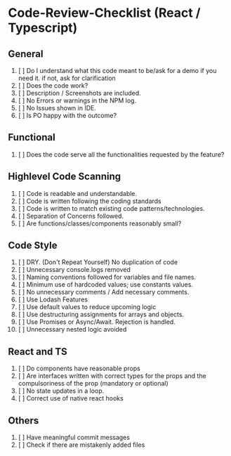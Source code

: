 # Code-Review-Checklist (React / Typescript)

## General

1) [ ] Do I understand what this code meant to be/ask for a demo if you need it. if not, ask for clarification<br>
2) [ ] Does the code work? <br>
3) [ ] Description / Screenshots are included. <br>
4) [ ] No Errors or warnings in the NPM log. 
5) [ ] No Issues shown in IDE.
6) [ ] Is PO happy with the outcome?

## Functional
1) [ ] Does the code serve all the functionalities requested by the feature?

## Highlevel Code Scanning
1) [ ] Code is readable and understandable.<br>
2) [ ] Code is written following the coding standards <br>
3) [ ] Code is written to match existing code patterns/technologies.<br>
4) [ ] Separation of Concerns followed.<br>
5) [ ] Are functions/classes/components reasonably small?<br>

## Code Style
1) [ ] DRY. (Don't Repeat Yourself) No duplication of code<br>
2) [ ] Unnecessary console.logs removed<br>
3) [ ] Naming conventions followed for variables and file names.<br>
4) [ ] Minimum use of hardcoded values; use constants values.
5) [ ] No unnecessary comments / Add necessary comments.
6) [ ] Use Lodash Features
7) [ ] Use default values to reduce upcoming logic
8) [ ] Use destructuring assignments for arrays and objects.
9) [ ] Use Promises or Async/Await. Rejection is handled.
10) [ ] Unnecessary nested logic avoided

## React and TS
1) [ ] Do components have reasonable props
2) [ ] Are interfaces written with correct types for the props and the compulsoriness of the prop (mandatory or optional)
3) [ ] No state updates in a loop.
4) [ ] Correct use of native react hooks


## Others
1) [ ] Have meaningful commit messages
2) [ ] Check if there are mistakenly added files
